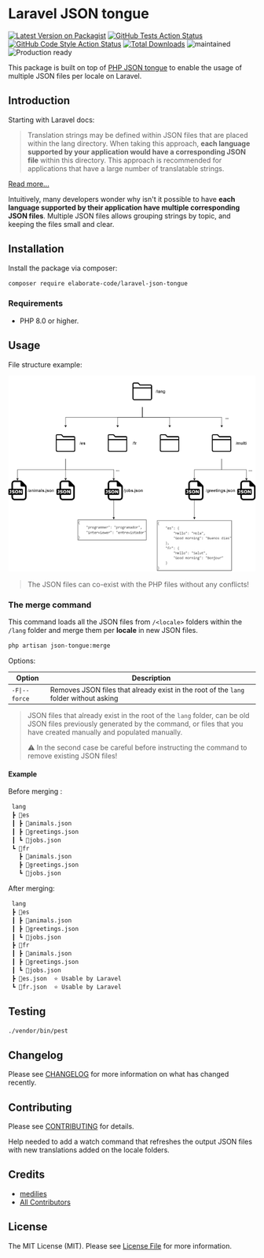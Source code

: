# Laravel JSON tongue

[![Latest Version on Packagist](https://img.shields.io/packagist/v/elaborate-code/laravel-json-tongue.svg?style=flat-square)](https://packagist.org/packages/elaborate-code/laravel-json-tongue)
[![GitHub Tests Action Status](https://img.shields.io/github/workflow/status/elaborate-code/laravel-json-tongue/run-tests?label=tests)](https://github.com/elaborate-code/laravel-json-tongue/actions?query=workflow%3Arun-tests+branch%3Amain)
[![GitHub Code Style Action Status](https://img.shields.io/github/workflow/status/elaborate-code/laravel-json-tongue/Fix%20PHP%20code%20style%20issues?label=code%20style)](https://github.com/elaborate-code/laravel-json-tongue/actions?query=workflow%3A"Fix+PHP+code+style+issues"+branch%3Amain)
[![Total Downloads](https://img.shields.io/packagist/dt/elaborate-code/laravel-json-tongue.svg?style=flat-square)](https://packagist.org/packages/elaborate-code/laravel-json-tongue)
![maintained](https://img.shields.io/maintenance/yes/2022)
![Production ready](https://img.shields.io/badge/Production%20ready-no-red)

This package is built on top of [PHP JSON tongue](https://github.com/elaborate-code/php-json-tongue) to enable the usage of multiple JSON files per locale on Laravel.

## Introduction

Starting with Laravel docs:

> Translation strings may be defined within JSON files that are placed within the lang directory. When taking this approach, **each language supported by your application would have a corresponding JSON file** within this directory. This approach is recommended for applications that have a large number of translatable strings.

[Read more...](https://laravel.com/docs/9.x/localization#using-translation-strings-as-keys)

Intuitively, many developers wonder why isn't it possible to have **each language supported by their application have multiple corresponding JSON files**. Multiple JSON files allows grouping strings by topic, and keeping the files small and clear.

## Installation

Install the package via composer:

```bash
composer require elaborate-code/laravel-json-tongue
```

### Requirements

-   PHP 8.0 or higher.

## Usage

File structure example:

![example](https://raw.githubusercontent.com/elaborate-code/php-json-tongue/main/illustration.png)

> The JSON files can co-exist with the PHP files without any conflicts!

### The merge command

This command loads all the JSON files from `/<locale>` folders within the `/lang` folder and merge them per **locale** in new JSON files.

```bash
php artisan json-tongue:merge
```

Options:

| Option        | Description                                                                           |
| ------------- | ------------------------------------------------------------------------------------- |
| `-F\|--force` | Removes JSON files that already exist in the root of the `lang` folder without asking |

> JSON files that already exist in the root of the `lang` folder, can be old JSON files previously generated by the command, or files that you have created manually and populated manually.
>
> ⚠️ In the second case be careful before instructing the command to remove existing JSON files!

#### Example

Before merging :

```txt
 lang
 ┣ 📂es
 ┃ ┣ 📜animals.json
 ┃ ┣ 📜greetings.json
 ┃ ┗ 📜jobs.json
 ┗ 📂fr
   ┣ 📜animals.json
   ┣ 📜greetings.json
   ┗ 📜jobs.json
```

After merging:

```txt
 lang
 ┣ 📂es
 ┃ ┣ 📜animals.json
 ┃ ┣ 📜greetings.json
 ┃ ┗ 📜jobs.json
 ┣ 📂fr
 ┃ ┣ 📜animals.json
 ┃ ┣ 📜greetings.json
 ┃ ┗ 📜jobs.json
 ┣ 📜es.json  ⭐ Usable by Laravel
 ┗ 📜fr.json  ⭐ Usable by Laravel
```

## Testing

```bash
./vendor/bin/pest
```

## Changelog

Please see [CHANGELOG](CHANGELOG.md) for more information on what has changed recently.

## Contributing

Please see [CONTRIBUTING](CONTRIBUTING.md) for details.

Help needed to add a watch command that refreshes the output JSON files with new translations added on the locale folders.

## Credits

-   [medilies](https://github.com/medilies)
-   [All Contributors](../../contributors)

## License

The MIT License (MIT). Please see [License File](LICENSE.md) for more information.
